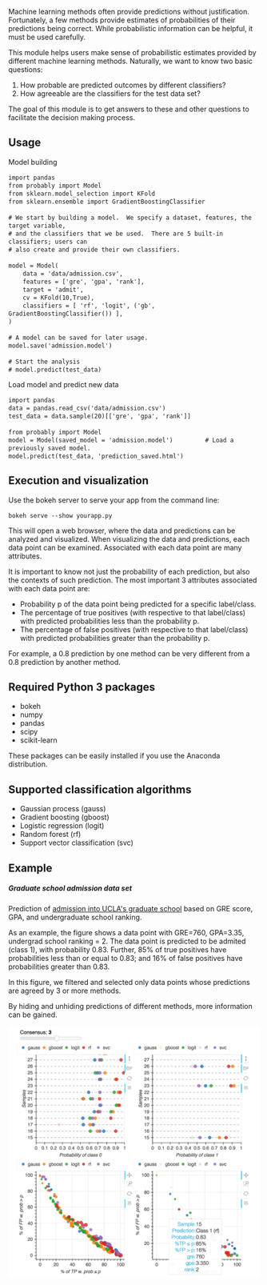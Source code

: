 Machine learning methods often provide predictions without justification.  Fortunately, a few methods provide estimates of probabilities of their predictions being correct.  While probabilistic information can be helpful, it must be used carefully.

This module helps users make sense of probabilistic estimates provided by different machine learning methods.  Naturally, we want to know two basic questions:

1. How probable are predicted outcomes by different classifiers?
2. How agreeable are the classifiers for the test data set?

The goal of this module is to get answers to these and other questions to facilitate the decision making process.

## Usage

Model building
```
import pandas
from probably import Model
from sklearn.model_selection import KFold
from sklearn.ensemble import GradientBoostingClassifier

# We start by building a model.  We specify a dataset, features, the target variable,
# and the classifiers that we be used.  There are 5 built-in classifiers; users can
# also create and provide their own classifiers.

model = Model(
	data = 'data/admission.csv',
	features = ['gre', 'gpa', 'rank'],
	target = 'admit',
	cv = KFold(10,True),
	classifiers = [ 'rf', 'logit', ('gb', GradientBoostingClassifier()) ],
)

# A model can be saved for later usage.
model.save('admission.model')

# Start the analysis
# model.predict(test_data)
```

Load model and predict new data
```
import pandas
data = pandas.read_csv('data/admission.csv')
test_data = data.sample(20)[['gre', 'gpa', 'rank']]

from probably import Model
model = Model(saved_model = 'admission.model')         # Load a previously saved model.
model.predict(test_data, 'prediction_saved.html')
```

## Execution and visualization

Use the bokeh server to serve your app from the command line:
```
bokeh serve --show yourapp.py
```

This will open a web browser, where the data and predictions can be analyzed and visualized.
When visualizing the data and predictions, each data point can be examined.  Associated with each data point are many attributes.

It is important to know not just the probability of each prediction, but also the contexts of such prediction.  The most important 3 attributes associated with each data point are:

- Probability p of the data point being predicted for a specific label/class.
- The percentage of true positives (with respective to that label/class) with predicted probabilities less than the probability p.
- The percentage of false positives (with respective to that label/class) with predicted probabilities greater than the probability p.

For example, a 0.8 prediction by one method can be very different from a 0.8 prediction by another method.

## Required Python 3 packages

- bokeh
- numpy
- pandas
- scipy
- scikit-learn

These packages can be easily installed if you use the Anaconda distribution.

## Supported classification algorithms

- Gaussian process (gauss)
- Gradient boosting (gboost)
- Logistic regression (logit)
- Random forest (rf)
- Support vector classification (svc)

## Example


##### Graduate school admission data set

Prediction of [admission into UCLA's graduate school](https://stats.idre.ucla.edu/r/dae/logit-regression/) based on GRE score, GPA, and undergraduate school ranking.

As an example, the figure shows a data point with GRE=760, GPA=3.35, undergrad school ranking = 2.  The data point is predicted to be admited (class 1), with probability 0.83.  Further, 85% of true positives have probabilities less than or equal to 0.83; and 16% of false positives have probabilities greater than 0.83.

In this figure, we filtered and selected only data points whose predictions are agreed by 3 or more methods.

By hiding and unhiding predictions of different methods, more information can be gained.


<img src="Figs/probably_admission.png">